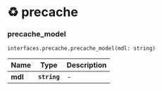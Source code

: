 # ♻ precache

### precache\_model

`interfaces.precache.precache_model(mdl: string)`

| Name    | Type         | Description |
| ------- | ------------ | ----------- |
| **mdl** | **`string`** | -           |
